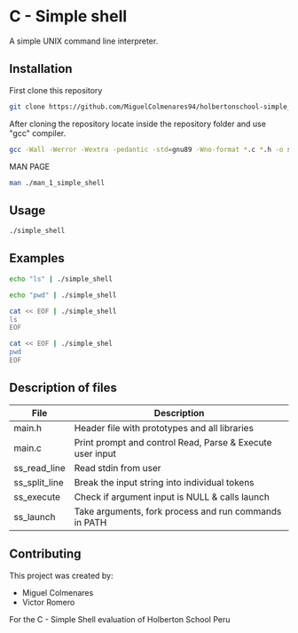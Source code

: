 # C - Simple shell

A simple UNIX command line interpreter.

## Installation

First clone this repository 

```bash
git clone https://github.com/MiguelColmenares94/holbertonschool-simple_shell

```
After cloning the repository locate inside the repository folder and use "gcc" compiler.

```bash
gcc -Wall -Werror -Wextra -pedantic -std=gnu89 -Wno-format *.c *.h -o simple_shell
```
MAN PAGE
```bash
man ./man_1_simple_shell
```


## Usage
```bash 
./simple_shell
```
## Examples
```bash 
echo "ls" | ./simple_shell
```

```bash
echo "pwd" | ./simple_shell
```
```bash
cat << EOF | ./simple_shell
ls
EOF
```

```bash
cat << EOF | ./simple_shel
pwd
EOF
```
## Description of files

|File|Description|
|--|--|
|main.h|Header file with prototypes and all libraries|
|main.c|Print prompt and control Read, Parse & Execute user input|
|ss_read_line|Read stdin from user|
|ss_split_line|Break the input string into individual tokens|
|ss_execute|Check if argument input is NULL & calls launch|
|ss_launch|Take arguments, fork process and run commands in PATH|

## Contributing

This project was created by:

- Miguel Colmenares
- Victor Romero

For the C - Simple Shell evaluation of Holberton School Peru




